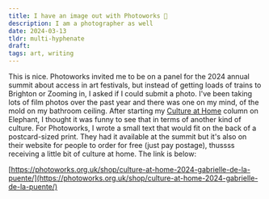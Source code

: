 ```yaml
---
title: I have an image out with Photoworks 📸
description: I am a photographer as well
date: 2024-03-13
tldr: multi-hyphenate
draft: 
tags: art, writing
---
```


This is nice. Photoworks invited me to be on a panel for the 2024 annual summit about access in art festivals, but instead of getting loads of trains to Brighton or Zooming in, I asked if I could submit a photo. I've been taking lots of film photos over the past year and there was one on my mind, of the mold on my bathroom ceiling. After starting my [Culture at Home](https://elephant.art/section/culture-at-home/) column on Elephant, I thought it was funny to see that in terms of another kind of culture. For Photoworks, I wrote a small text that would fit on the back of a postcard-sized print. They had it available at the summit but it's also on their website for people to order for free (just pay postage), thussss receiving a little bit of culture at home. The link is below:

[https://photoworks.org.uk/shop/culture-at-home-2024-gabrielle-de-la-puente/](https://photoworks.org.uk/shop/culture-at-home-2024-gabrielle-de-la-puente/)

